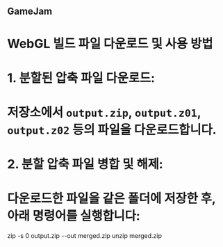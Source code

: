 ## GameJam

# WebGL 빌드 파일 다운로드 및 사용 방법

# 1. 분할된 압축 파일 다운로드:
#   저장소에서 `output.zip`, `output.z01`, `output.z02` 등의 파일을 다운로드합니다.

# 2. 분할 압축 파일 병합 및 해제:
#   다운로드한 파일을 같은 폴더에 저장한 후, 아래 명령어를 실행합니다:

   zip -s 0 output.zip --out merged.zip
   unzip merged.zip
